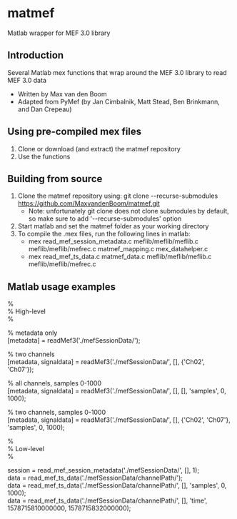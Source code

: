 # matmef
Matlab wrapper for MEF 3.0 library

## Introduction
Several Matlab mex functions that wrap around the MEF 3.0 library to read MEF 3.0 data

- Written by Max van den Boom
- Adapted from PyMef (by Jan Cimbalnik, Matt Stead, Ben Brinkmann, and Dan Crepeau)

## Using pre-compiled mex files
1. Clone or download (and extract) the matmef repository
2. Use the functions

## Building from source
1. Clone the matmef repository using: git clone --recurse-submodules https://github.com/MaxvandenBoom/matmef.git
   - Note: unfortunately git clone does not clone submodules by default, so make sure to add '--recurse-submodules' option
2. Start matlab and set the matmef folder as your working directory
3. To compile the .mex files, run the following lines in matlab:
   - mex read_mef_session_metadata.c meflib/meflib/meflib.c meflib/meflib/mefrec.c matmef_mapping.c mex_datahelper.c
   - mex read_mef_ts_data.c matmef_data.c meflib/meflib/meflib.c meflib/meflib/mefrec.c

## Matlab usage examples
%  
% High-level  
%  

% metadata only  
[metadata] = readMef3('./mefSessionData/');  

% two channels  
[metadata, signaldata] = readMef3('./mefSessionData/', [], {'Ch02', 'Ch07'});  

% all channels, samples 0-1000  
[metadata, signaldata] = readMef3('./mefSessionData/', [], [], 'samples', 0, 1000);  

% two channels, samples 0-1000  
[metadata, signaldata] = readMef3('./mefSessionData/', [], {'Ch02', 'Ch07'}, 'samples', 0, 1000);  
  
  
%  
% Low-level  
%  
  
session = read_mef_session_metadata('./mefSessionData/', [], 1);  
data = read_mef_ts_data('./mefSessionData/channelPath/');  
data = read_mef_ts_data('./mefSessionData/channelPath/', [], 'samples', 0, 1000);  
data = read_mef_ts_data('./mefSessionData/channelPath/', [], 'time', 1578715810000000, 1578715832000000);  
